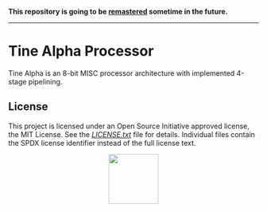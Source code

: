 **This repository is going to be [remastered](https://github.com/users/dominiksalvet/projects/2#card-26446302) sometime in the future.**

---

# Tine Alpha Processor

Tine Alpha is an 8-bit MISC processor architecture with implemented 4-stage pipelining.

## License

This project is licensed under an Open Source Initiative approved license, the MIT License. See the [*LICENSE.txt*](LICENSE.txt) file for details. Individual files contain the SPDX license identifier instead of the full license text.

<p align="center">
  <a href="http://opensource.org/">
    <img src="https://opensource.org/files/osi_logo_bold_300X400_90ppi.png" width="100">
  </a>
</p>
